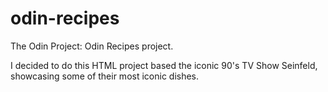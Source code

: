 # odin-recipes
The Odin Project: Odin Recipes project. 

I decided to do this HTML project based the iconic 90's TV Show Seinfeld, showcasing some of their most iconic dishes. 
